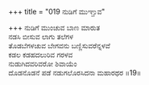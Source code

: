 +++
title = "019 ನುಡಿಗೆ ಮುಞ್ಚುವ"

+++
ನುಡಿಗೆ ಮುಂಚುವ ಬಾಣ ಮಾರುತ  
ನಡಸಿ ಬೀಸುವ ಲಾಗು ತಲೆಗಳ  
ತೊಡಬೆಗಳಚುವ ಬೇಗವನು ಬಣ್ಣಿಸುವರೆನ್ನಳವೆ  
ಕಡಲ ಕಡಹದಲುರಿವ ಗರಳವ  
ನುಡುಗಿದವರಿವರೋ ಶಿವಾಯೆಂ  
ದೊಡನೊಡನೆ ಪಡೆ ನಡುಗಲೊರಸಿದನಾ ಮಹಾರಥರ    ॥19॥